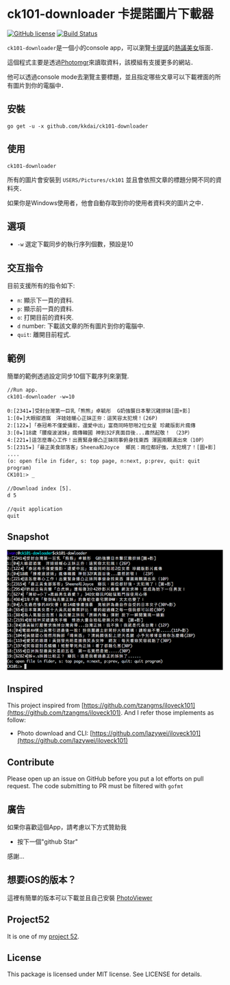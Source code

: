 ck101-downloader 卡提諾圖片下載器
======================
[![GitHub license](https://img.shields.io/badge/license-MIT-blue.svg)](https://raw.githubusercontent.com/kkdai/ck101-downloader/master/LICENSE) [![Build Status](https://travis-ci.org/kkdai/ck101-downloader.svg)](https://travis-ci.org/kkdai/ck101-downloader)


`ck101-downloader`是一個小的console app，可以瀏覽[卡提諾](http://ck101.com)的[熱議美女](http://ck101.com/forum-3285-1.html)版面．

這個程式主要是透過[Photomgr](http://github.com/kkdai/photomgr)來讀取資料，該模組有支援更多的網站．

他可以透過console mode去瀏覽主要標題，並且指定哪些文章可以下載裡面的所有圖片到你的電腦中．


安裝
--------------

    go get -u -x github.com/kkdai/ck101-downloader

使用
---------------------

    ck101-downloader  

所有的圖片會安裝到 `USERS/Pictures/ck101` 並且會依照文章的標題分開不同的資料夾．

如果你是Windows使用者，他會自動存取到你的使用者資料夾的圖片之中．



選項
---------------

- `-w` 選定下載同步的執行序列個數，預設是10


交互指令
---------------

目前支援所有的指令如下:

- `n`: 顯示下一頁的資料.
- `p`: 顯示前一頁的資料.
- `o`: 打開目前的資料夾.
- `d` number: 下載該文章的所有圖片到你的電腦中.
- `quit`: 離開目前程式.

範例
---------------

簡單的範例透過設定同步10個下載序列來瀏覽.

```
//Run app.
ck101-downloader -w=10
        
0:[2341★]受封台灣第一巨乳「熊熊」卓毓彤  G奶強襲日本擊沉雞排妹[圖+影]
1:[0★]大眼甜酒窩　洋娃娃暖心正妹正夯：這笑容太犯規！(26P)
2:[122★]「泰冠希不僅愛攝影，還愛中出」富商同時怒啪2位女星 珍藏版影片瘋傳
3:[0★]18歲「腰瘦波波妹」瘋傳韓國 神到32F真面目後...肅然起敬！ （23P）
4:[221★]這怎麼專心工作！出賣緊身爆凸正妹同事俯身找東西 渾圓兩顆滿出來（10P）
5:[2315★]「最正美食部落客」Sheena和Joyce  鄉民：兩位都好強，太犯規了！[圖+影]
....
(o: open file in fider, s: top page, n:next, p:prev, quit: quit program)
CK101:> _

//Download index [5].
d 5
    
//quit application
quit
```
     


Snapshot
---------------

![image](snapshot/1.png)



Inspired
---------------

This project inspired from [https://github.com/tzangms/iloveck101](https://github.com/tzangms/iloveck101). And I refer those implements as follow:

- Photo download and CLI: [https://github.com/lazywei/iloveck101](https://github.com/lazywei/iloveck101)


Contribute
---------------

Please open up an issue on GitHub before you put a lot efforts on pull request.
The code submitting to PR must be filtered with `gofmt`


廣告
---------------

如果你喜歡這個App，請考慮以下方式贊助我

- 按下一個"github Star"

感謝...

想要iOS的版本？
---------------

這裡有簡單的版本可以下載並且自己安裝 [PhotoViewer](https://github.com/kkdai/PhotoViewer)

Project52
---------------

It is one of my [project 52](https://github.com/kkdai/project52).


License
---------------

This package is licensed under MIT license. See LICENSE for details.
